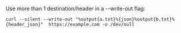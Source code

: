 Use more than 1 destination/header in a --write-out flag:

```
curl --silent --write-out "%output{a.txt}%{json}%output{b.txt}%{header_json}"  https://example.com -o /dev/null
```
